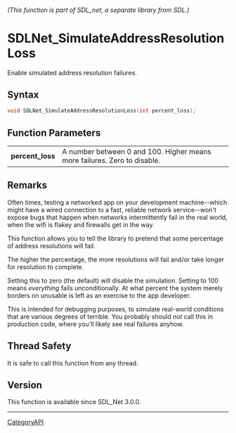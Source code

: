 ###### (This function is part of SDL_net, a separate library from SDL.)
# SDLNet_SimulateAddressResolutionLoss

Enable simulated address resolution failures.

## Syntax

```c
void SDLNet_SimulateAddressResolutionLoss(int percent_loss);

```

## Function Parameters

|                      |                                                                          |
| -------------------- | ------------------------------------------------------------------------ |
| **percent_loss**     | A number between 0 and 100. Higher means more failures. Zero to disable. |

## Remarks

Often times, testing a networked app on your development machine--which
might have a wired connection to a fast, reliable network service--won't
expose bugs that happen when networks intermittently fail in the real
world, when the wifi is flakey and firewalls get in the way.

This function allows you to tell the library to pretend that some
percentage of address resolutions will fail.

The higher the percentage, the more resolutions will fail and/or take
longer for resolution to complete.

Setting this to zero (the default) will disable the simulation. Setting to
100 means _everything_ fails unconditionally. At what percent the system
merely borders on unusable is left as an exercise to the app developer.

This is intended for debugging purposes, to simulate real-world conditions
that are various degrees of terrible. You probably should _not_ call this
in production code, where you'll likely see real failures anyhow.

## Thread Safety

It is safe to call this function from any thread.

## Version

This function is available since SDL_Net 3.0.0.

----
[CategoryAPI](CategoryAPI)

